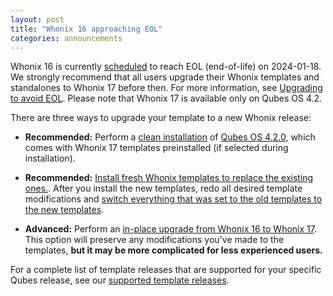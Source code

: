 ```yaml
---
layout: post
title: "Whonix 16 approaching EOL"
categories: announcements
---
```


Whonix 16 is currently [scheduled](https://www.whonix.org/wiki/About#Qubes_Hosts) to reach EOL (end-of-life) on 2024-01-18. We strongly recommend that all users upgrade their Whonix templates and standalones to Whonix 17 before then. For more information, see [Upgrading to avoid EOL](/doc/how-to-update/#upgrading-to-avoid-eol). Please note that Whonix 17 is available only on Qubes OS 4.2.

There are three ways to upgrade your template to a new Whonix release:

- **Recommended:** Perform a [clean installation](/doc/installation-guide/) of [Qubes OS 4.2.0](/news/2023/12/18/qubes-os-4-2-0-has-been-released/), which comes with Whonix 17 templates preinstalled (if selected during installation).

- **Recommended:** [Install fresh Whonix templates to replace the existing ones.](https://www.whonix.org/wiki/Qubes/Install). After you install the new templates, redo all desired template modifications and [switch everything that was set to the old templates to the new templates](/doc/templates/#switching).

- **Advanced:** Perform an [in-place upgrade from Whonix 16 to Whonix 17](https://www.whonix.org/wiki/Release_Upgrade_16_to_17). This option will preserve any modifications you've made to the templates, **but it may be more complicated for less experienced users.**

For a complete list of template releases that are supported for your specific Qubes release, see our [supported template releases](/doc/supported-releases/#templates).
